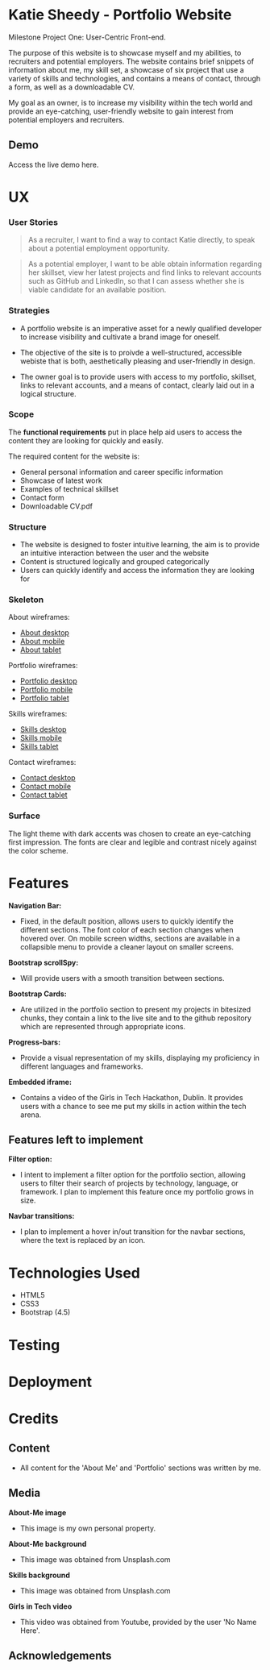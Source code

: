 # Katie Sheedy - Portfolio Website

Milestone Project One: User-Centric Front-end. 

The purpose of this website is to showcase myself and my abilities, to recruiters and potential employers. The website contains brief snippets of information about me, my skill set, a showcase of six project that use a variety of skills and technologies, and contains a means of contact, through a form, as well as a downloadable CV.

My goal as an owner, is to increase my visibility within the tech world and provide an eye-catching, user-friendly website to gain interest from potential employers and recruiters.

## Demo
Access the live demo here. 

# UX
### User Stories 
>As a recruiter, I want to find a way to contact Katie directly, to speak about a potential employment opportunity.

>As a potential employer, I want to be able obtain information regarding her skillset, view her latest projects and find links to relevant accounts such as GitHub and LinkedIn, so that I can assess whether she is viable candidate for an available position. 

### Strategies
* A portfolio website is an imperative asset for a newly qualified developer to increase visibility and cultivate a brand image for oneself. 

* The objective of the site is to proivde a well-structured, accessible webiste that is both, aesthetically pleasing and user-friendly in design.

* The owner goal is to provide users with access to my portfolio, skillset, links to relevant accounts, and a means of contact, clearly laid out in a logical structure.

### Scope
The **functional requirements** put in place help aid users to access the content they are looking for quickly and easily.

The required content for the website is: 
* General personal information and career specific information
* Showcase of latest work
* Examples of technical skillset
* Contact form
* Downloadable CV.pdf

### Structure
* The website is designed to foster intuitive learning, the aim is to provide an intuitive interaction between the user and the website
* Content is structured logically and grouped categorically 
* Users can quickly identify and access the information they are looking for

### Skeleton
 About wireframes:
 
   * [About desktop](https://github.com/KSheeds1/Katie-Sheedy-Portfolio/blob/master/assets/wireframes/images/about-me-desktop.png)
   * [About mobile](https://github.com/KSheeds1/Katie-Sheedy-Portfolio/blob/master/assets/wireframes/images/about-me-mobile.png) 
   * [About tablet](https://github.com/KSheeds1/Katie-Sheedy-Portfolio/blob/master/assets/wireframes/images/about-me-tablet.png)
 
 Portfolio wireframes:

   * [Portfolio desktop](https://github.com/KSheeds1/Katie-Sheedy-Portfolio/blob/master/assets/wireframes/images/portfolio-desktop.png)
   * [Portfolio mobile](https://github.com/KSheeds1/Katie-Sheedy-Portfolio/blob/master/assets/wireframes/images/portfolio-mobile.png)
   * [Portfolio tablet](https://github.com/KSheeds1/Katie-Sheedy-Portfolio/blob/master/assets/wireframes/images/portfolio-tablet.png)

 Skills wireframes:

   * [Skills desktop](https://github.com/KSheeds1/Katie-Sheedy-Portfolio/blob/master/assets/wireframes/images/skill-set-desktop.png)
   * [Skills mobile](https://github.com/KSheeds1/Katie-Sheedy-Portfolio/blob/master/assets/wireframes/images/skill-set-mobile.png)
   * [Skills tablet](https://github.com/KSheeds1/Katie-Sheedy-Portfolio/blob/master/assets/wireframes/images/skill-set-tablet.png)

 Contact wireframes:

   * [Contact desktop](https://github.com/KSheeds1/Katie-Sheedy-Portfolio/blob/master/assets/wireframes/images/contact-desktop.png)
   * [Contact mobile](https://github.com/KSheeds1/Katie-Sheedy-Portfolio/blob/master/assets/wireframes/images/contact-mobile.png)
   * [Contact tablet](https://github.com/KSheeds1/Katie-Sheedy-Portfolio/blob/master/assets/wireframes/images/contact-tablet.png)

### Surface
The light theme with dark accents was chosen to create an eye-catching first impression. The fonts are clear and legible and contrast nicely against the color scheme. 

# Features
**Navigation Bar:** 
* Fixed, in the default position, allows users to quickly identify the different sections. The font color of each section changes when hovered over. On mobile screen widths, sections are available in a collapsible menu to provide a cleaner layout on smaller screens.

**Bootstrap scrollSpy:**  
* Will provide users with a smooth transition between sections.

**Bootstrap Cards:**
* Are utilized in the portfolio section to present my projects in bitesized chunks, they contain a link to the live site and to the github repository which are represented through  appropriate icons. 

**Progress-bars:**
* Provide a visual representation of my skills, displaying my proficiency in different languages and frameworks. 

**Embedded iframe:**
* Contains a video of the Girls in Tech Hackathon, Dublin. It provides users with a chance to see me put my skills in action within the tech arena.

## Features left to implement
**Filter option:**
* I intent to implement a filter option for the portfolio section, allowing users to filter their search of projects by technology, language, or framework. I plan to implement this feature once my portfolio grows in size.

**Navbar transitions:**
* I plan to implement a hover in/out transition for the navbar sections, where the text is replaced by an icon.

# Technologies Used
* HTML5
* CSS3
* Bootstrap (4.5)

# Testing 

# Deployment 

# Credits
## Content
* All content for the 'About Me' and 'Portfolio' sections was written by me. 

## Media
**About-Me image**
* This image is my own personal property.
 
**About-Me background**
* This image was obtained from Unsplash.com 

**Skills background**
* This image was obtained from Unsplash.com

**Girls in Tech video**
* This video was obtained from Youtube, provided by the user 'No Name Here'.

## Acknowledgements
